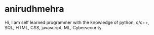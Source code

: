 # anirudhmehra
Hi, I am self learned programmer with the knowledge of python, c/c++, SQL, HTML, CSS, javascript, ML, Cybersecurity.
